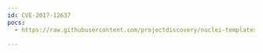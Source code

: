 ```yaml
---
id: CVE-2017-12637
pocs:
  - https://raw.githubusercontent.com/projectdiscovery/nuclei-templates/master/cves/2017/CVE-2017-12637.yaml

---
```

